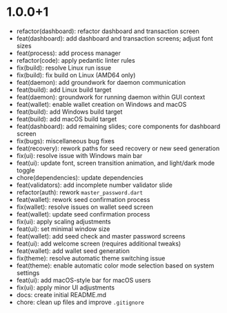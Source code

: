 # 1.0.0+1
- refactor(dashboard): refactor dashboard and transaction screen
- feat(dashboard): add dashboard and transaction screens; adjust font sizes
- feat(process): add process manager
- refactor(code): apply pedantic linter rules
- fix(build): resolve Linux run issue
- fix(build): fix build on Linux (AMD64 only)
- feat(daemon): add groundwork for daemon communication
- feat(build): add Linux build target
- feat(daemon): groundwork for running daemon within GUI context
- feat(wallet): enable wallet creation on Windows and macOS
- feat(build): add Windows build target
- feat(build): add macOS build target
- feat(dashboard): add remaining slides; core components for dashboard screen
- fix(bugs): miscellaneous bug fixes
- feat(recovery): rework paths for seed recovery or new seed generation
- fix(ui): resolve issue with Windows main bar
- feat(ui): update font, screen transition animation, and light/dark mode toggle
- chore(dependencies): update dependencies
- feat(validators): add incomplete number validator slide
- refactor(auth): rework `master_password.dart`
- feat(wallet): rework seed confirmation process
- fix(wallet): resolve issues on wallet seed screen
- feat(wallet): update seed confirmation process
- fix(ui): apply scaling adjustments
- feat(ui): set minimal window size
- feat(wallet): add seed check and master password screens
- feat(ui): add welcome screen (requires additional tweaks)
- feat(wallet): add wallet seed generation
- fix(theme): resolve automatic theme switching issue
- feat(theme): enable automatic color mode selection based on system settings
- feat(ui): add macOS-style bar for macOS users
- fix(ui): apply minor UI adjustments
- docs: create initial README.md
- chore: clean up files and improve `.gitignore`
